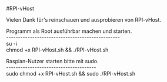 #RPI-vHost

Vielen Dank für's reinschauen und ausprobieren von RPI-vHost.

Programm als Root ausführbar machen und starten.<br>
------------------------------------------------<br>
su -i<br>
chmod +x RPI-vHost.sh && ./RPI-vHost.sh<br>

Raspian-Nutzer starten bitte mit sudo.<br>
--------------------------------------<br>
sudo chmod +x RPI-vHost.sh && sudo ./RPI-vHost.sh
